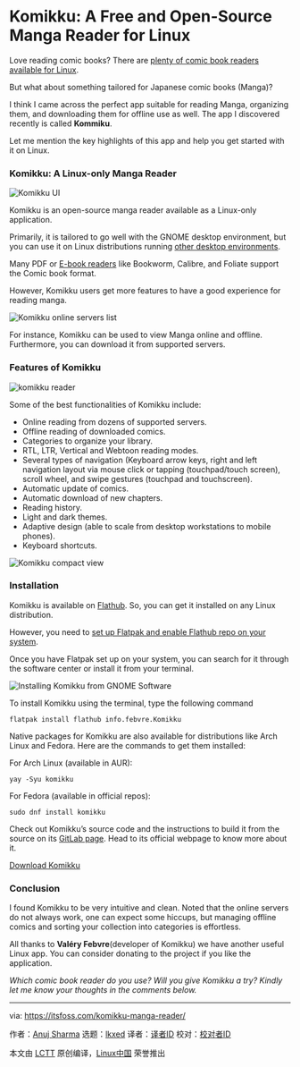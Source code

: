 [#]: subject: "Komikku: A Free and Open-Source Manga Reader for Linux"
[#]: via: "https://itsfoss.com/komikku-manga-reader/"
[#]: author: "Anuj Sharma https://itsfoss.com/author/anuj/"
[#]: collector: "lkxed"
[#]: translator: "geekpi"
[#]: reviewer: " "
[#]: publisher: " "
[#]: url: " "

Komikku: A Free and Open-Source Manga Reader for Linux
======

Love reading comic books? There are [plenty of comic book readers available for Linux][1].

But what about something tailored for Japanese comic books (Manga)?

I think I came across the perfect app suitable for reading Manga, organizing them, and downloading them for offline use as well. The app I discovered recently is called **Kommiku**.

Let me mention the key highlights of this app and help you get started with it on Linux.

### Komikku: A Linux-only Manga Reader

![Komikku UI][2]

Komikku is an open-source manga reader available as a Linux-only application.

Primarily, it is tailored to go well with the GNOME desktop environment, but you can use it on Linux distributions running [other desktop environments][3].

Many PDF or [E-book readers][4] like Bookworm, Calibre, and Foliate support the Comic book format.

However, Komikku users get more features to have a good experience for reading manga.

![Komikku online servers list][5]

For instance, Komikku can be used to view Manga online and offline. Furthermore, you can download it from supported servers.

### Features of Komikku

![komikku reader][6]

Some of the best functionalities of Komikku include:

* Online reading from dozens of supported servers.
* Offline reading of downloaded comics.
* Categories to organize your library.
* RTL, LTR, Vertical and Webtoon reading modes.
* Several types of navigation (Keyboard arrow keys, right and left navigation layout via mouse click or tapping (touchpad/touch screen), scroll wheel, and swipe gestures (touchpad and touchscreen).
* Automatic update of comics.
* Automatic download of new chapters.
* Reading history.
* Light and dark themes.
* Adaptive design (able to scale from desktop workstations to mobile phones).
* Keyboard shortcuts.

![Komikku compact view][7]

### Installation

Komikku is available on [Flathub][8]. So, you can get it installed on any Linux distribution.

However, you need to [set up Flatpak and enable Flathub repo on your system][9].

Once you have Flatpak set up on your system, you can search for it through the software center or install it from your terminal.

![Installing Komikku from GNOME Software][10]

To install Komikku using the terminal, type the following command

```
flatpak install flathub info.febvre.Komikku
```

Native packages for Komikku are also available for distributions like Arch Linux and Fedora. Here are the commands to get them installed:

For Arch Linux (available in AUR):

```
yay -Syu komikku
```

For Fedora (available in official repos):

```
sudo dnf install komikku
```

Check out Komikku’s source code and the instructions to build it from the source on its [GitLab page][11]. Head to its official webpage to know more about it.

[Download Komikku][12]

### Conclusion

I found Komikku to be very intuitive and clean. Noted that the online servers do not always work, one can expect some hiccups, but managing offline comics and sorting your collection into categories is effortless.

All thanks to **Valéry Febvre**(developer of Komikku) we have another useful Linux app. You can consider donating to the project if you like the application.

*Which comic book reader do you use? Will you give Komikku a try? Kindly let me know your thoughts in the comments below.*

--------------------------------------------------------------------------------

via: https://itsfoss.com/komikku-manga-reader/

作者：[Anuj Sharma][a]
选题：[lkxed][b]
译者：[译者ID](https://github.com/译者ID)
校对：[校对者ID](https://github.com/校对者ID)

本文由 [LCTT](https://github.com/LCTT/TranslateProject) 原创编译，[Linux中国](https://linux.cn/) 荣誉推出

[a]: https://itsfoss.com/author/anuj/
[b]: https://github.com/lkxed
[1]: https://itsfoss.com/best-comic-book-reader-linux/
[2]: https://itsfoss.com/wp-content/uploads/2022/09/komikku-library.png
[3]: https://itsfoss.com/best-linux-desktop-environments/
[4]: https://itsfoss.com/best-ebook-readers-linux/
[5]: https://itsfoss.com/wp-content/uploads/2022/09/komikku-online-servers.png
[6]: https://itsfoss.com/wp-content/uploads/2022/09/komikku-reader.png
[7]: https://itsfoss.com/wp-content/uploads/2022/09/komikku-mobile-view.png
[8]: https://flathub.org/apps/details/info.febvre.Komikku
[9]: https://itsfoss.com/flatpak-guide/
[10]: https://itsfoss.com/wp-content/uploads/2022/09/install-komikku-gnome-software.png
[11]: https://gitlab.com/valos/Komikku
[12]: https://valos.gitlab.io/Komikku/
